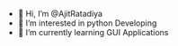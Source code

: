- 👋 Hi, I’m @AjitRatadiya
- 👀 I’m interested in python Developing
- 🌱 I’m currently learning GUI Applications

<!---
AjitRatadiya/AjitRatadiya is a ✨ special ✨ repository because its `README.md` (this file) appears on your GitHub profile.
You can click the Preview link to take a look at your changes.
--->
